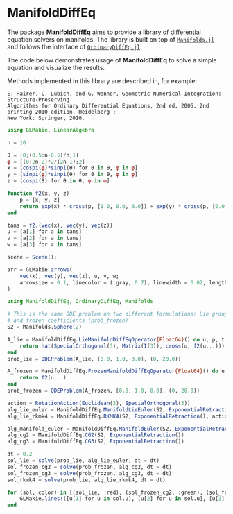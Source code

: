 # ManifoldDiffEq

The package __ManifoldDiffEq__ aims to provide a library of differential equation solvers
on manifolds. The library is built on top of [`Manifolds.jl`](https://github.com/JuliaManifolds/Manifolds.jl) and follows the interface of [`OrdinaryDiffEq.jl`](https://github.com/SciML/OrdinaryDiffEq.jl/).

The code below demonstrates usage of __ManifoldDiffEq__ to solve a simple equation and visualize the results.

Methods implemented in this library are described in, for example:

    E. Hairer, C. Lubich, and G. Wanner, Geometric Numerical Integration: Structure-Preserving
    Algorithms for Ordinary Differential Equations, 2nd ed. 2006. 2nd printing 2010 edition. Heidelberg ;
    New York: Springer, 2010.

```julia
using GLMakie, LinearAlgebra

n = 10

θ = [0;(0.5:n-0.5)/n;1]
φ = [(0:2n-2)*2/(2n-1);2]
x = [cospi(φ)*sinpi(θ) for θ in θ, φ in φ]
y = [sinpi(φ)*sinpi(θ) for θ in θ, φ in φ]
z = [cospi(θ) for θ in θ, φ in φ]

function f2(x, y, z)
    p = [x, y, z]
    return exp(x) * cross(p, [1.0, 0.0, 0.0]) + exp(y) * cross(p, [0.0, 1.0, 0.0])
end

tans = f2.(vec(x), vec(y), vec(z))
u = [a[1] for a in tans]
v = [a[2] for a in tans]
w = [a[3] for a in tans]

scene = Scene();

arr = GLMakie.arrows(
    vec(x), vec(y), vec(z), u, v, w;
    arrowsize = 0.1, linecolor = (:gray, 0.7), linewidth = 0.02, lengthscale = 0.1
)

using ManifoldDiffEq, OrdinaryDiffEq, Manifolds

# This is the same ODE problem on two different formulations: Lie group action (prob_lie)
# and frozen coefficients (prob_frozen)
S2 = Manifolds.Sphere(2)

A_lie = ManifoldDiffEq.LieManifoldDiffEqOperator{Float64}() do u, p, t
    return hat(SpecialOrthogonal(3), Matrix(I(3)), cross(u, f2(u...)))
end
prob_lie = ODEProblem(A_lie, [0.0, 1.0, 0.0], (0, 20.0))

A_frozen = ManifoldDiffEq.FrozenManifoldDiffEqOperator{Float64}() do u, p, t
    return f2(u...)
end
prob_frozen = ODEProblem(A_frozen, [0.0, 1.0, 0.0], (0, 20.0))

action = RotationAction(Euclidean(3), SpecialOrthogonal(3))
alg_lie_euler = ManifoldDiffEq.ManifoldLieEuler(S2, ExponentialRetraction(), action)
alg_lie_rkmk4 = ManifoldDiffEq.RKMK4(S2, ExponentialRetraction(), action)

alg_manifold_euler = ManifoldDiffEq.ManifoldEuler(S2, ExponentialRetraction())
alg_cg2 = ManifoldDiffEq.CG2(S2, ExponentialRetraction())
alg_cg3 = ManifoldDiffEq.CG3(S2, ExponentialRetraction())

dt = 0.2
sol_lie = solve(prob_lie, alg_lie_euler, dt = dt)
sol_frozen_cg2 = solve(prob_frozen, alg_cg2, dt = dt)
sol_frozen_cg3 = solve(prob_frozen, alg_cg3, dt = dt)
sol_rkmk4 = solve(prob_lie, alg_lie_rkmk4, dt = dt)

for (sol, color) in [(sol_lie, :red), (sol_frozen_cg2, :green), (sol_frozen_cg3, :blue)]
    GLMakie.lines!([u[1] for u in sol.u], [u[2] for u in sol.u], [u[3] for u in sol.u]; linewidth = 10, color=color)
end
```
